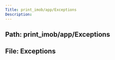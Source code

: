 ```yaml
---
Title: print_imob/app/Exceptions
Description:
---
```


## Path: print_imob/app/Exceptions
## File: Exceptions